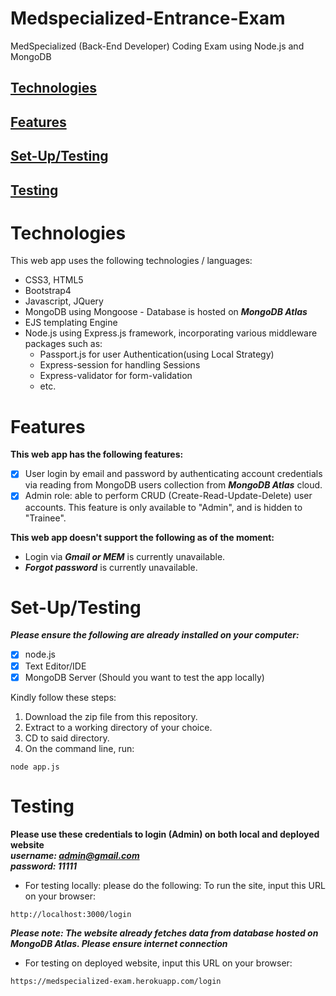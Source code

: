 # Medspecialized-Entrance-Exam
MedSpecialized (Back-End Developer) Coding Exam using Node.js and MongoDB

## [Technologies](#Technologies) <br>
## [Features](#Features) <br>
## [Set-Up/Testing](#Set-Up/Testing) <br>
## [Testing](#Testing) <br>


# Technologies
This web app uses the following technologies / languages:
* CSS3, HTML5
* Bootstrap4
* Javascript, JQuery
* MongoDB using Mongoose - Database is hosted on ***MongoDB Atlas***
* EJS templating Engine
* Node.js using Express.js framework, incorporating various middleware packages such as:
  - Passport.js for user Authentication(using Local Strategy)
  - Express-session for handling Sessions
  - Express-validator for form-validation
  - etc.
  
# Features

**This web app has the following features:**
- [x] User login by email and password by authenticating account credentials via reading from MongoDB users collection from ***MongoDB Atlas*** cloud.
- [x] Admin role: able to perform CRUD (Create-Read-Update-Delete) user accounts. This feature is only available to "Admin", and is hidden to "Trainee".

**This web app doesn't support the following as of the moment:**
- Login via ***Gmail or MEM*** is currently unavailable.
- ***Forgot password*** is currently unavailable.


# Set-Up/Testing
***Please ensure the following are already installed on your computer:***
- [x] node.js
- [x] Text Editor/IDE
- [x] MongoDB Server (Should you want to test the app locally)

Kindly follow these steps:
1. Download the zip file from this repository.
2. Extract to a working directory of your choice.
3. CD to said directory.
4. On the command line, run:
```node
node app.js
```


# Testing
**Please use these credentials to login (Admin) on both local and deployed website** <br>
***username: admin@gmail.com*** <br>
***password: 11111***


- For testing locally: please do the following:
To run the site, input this URL on your browser:
```
http://localhost:3000/login
```
***Please note: The website already fetches data from database hosted on MongoDB Atlas. Please ensure internet connection***

- For testing on deployed website, input this URL on your browser:
```
https://medspecialized-exam.herokuapp.com/login
```
